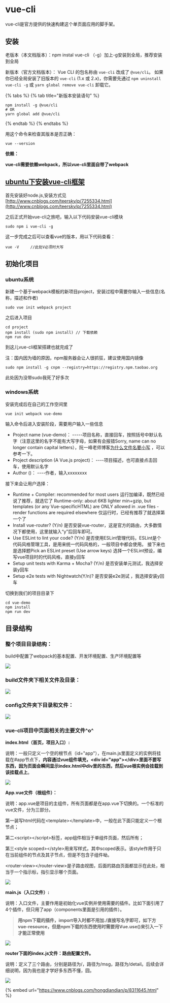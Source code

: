 # vue-cli

vue-cli是官方提供的快速构建这个单页面应用的脚手架。

## 安装

老版本（本文档版本）：npm instal vue-cli （-g）加上-g安装到全局，推荐安装到全局

新版本（官方文档版本）： Vue CLI 的包名称由 `vue-cli` 改成了 `@vue/cli`。 如果你已经全局安装了旧版本的 `vue-cli` \(1.x 或 2.x\)，你需要先通过 `npm uninstall vue-cli -g` 或 `yarn global remove vue-cli` 卸载它。

{% tabs %}
{% tab title="新版本安装语句" %}
```text
npm install -g @vue/cli
# OR
yarn global add @vue/cli
```
{% endtab %}
{% endtabs %}

用这个命令来检查其版本是否正确：

```text
vue --version
```

**依赖：**

**vue-cli需要依赖webpack，所以vue-cli里面自带了webpack**

## [ubuntu下安装vue-cli框架](https://www.cnblogs.com/teersky/p/7245119.html)

首先安装好node.js,安装方式见[http://www.cnblogs.com/teersky/p/7255334.html](http://www.cnblogs.com/teersky/p/7255334.html)

之后正式开始vue-cli之旅吧，输入以下代码安装vue-cli模块

```text
sudo npm i vue-cli -g
```

这一步完成之后可以查看vue的版本，用以下代码查看：

```text
vue -V     //此处V必须时大写
```

## **初始化项目**

### ubuntu系统

新建一个基于webpack模板的新项目project，安装过程中需要你输入一些信息\(名称，描述和作者\)

```text
sudo vue init webpack project
```

之后进入项目

```text
cd project
npm install (sudo npm install) // 下载依赖
npm run dev
```

到这儿vue-cli框架搭建也就完成了

注：国内因为墙的原因，npm服务器会让人很抓狂，建议使用国内镜像

```text
sudo npm install -g cnpm --registry=https://registry.npm.taobao.org
```

此处因为没带sudo我死了好多次

### windows系统

安装完成后在自己的工作空间里

```text
vue init webpack vue-demo  
```

输入命令后进入安装阶段，需要用户输入一些信息 

* Project name \(vue-demo\)： -----项目名称，直接回车，按照括号中默认名字（注意这里的名字不能有大写字母，如果有会报错Sorry, name can no longer contain capital letters），阮一峰老师博客[为什么文件名要小写](https://link.jianshu.com?t=http://www.ruanyifeng.com/blog/2017/02/filename-should-be-lowercase.html) ，可以参考一下。
* Project description \(A Vue.js project\)： ----项目描述，也可直接点击回车，使用默认名字
* Author \(\)： ----作者，输入xxxxxxxx

接下来会让用户选择：

* Runtime + Compiler: recommended for most users 运行加编译，既然已经说了推荐，就选它了  Runtime-only: about 6KB lighter min+gzip, but templates \(or any Vue-specificHTML\) are ONLY allowed in .vue files - render functions are required elsewhere 仅运行时，已经有推荐了就选择第一个了
* Install vue-router? \(Y/n\) 是否安装vue-router，这是官方的路由，大多数情况下都使用，这里就输入“y”后回车即可。
* Use ESLint to lint your code? \(Y/n\) 是否使用ESLint管理代码，ESLint是个代码风格管理工具，是用来统一代码风格的，一般项目中都会使用。  接下来也是选择题Pick an ESLint preset \(Use arrow keys\) 选择一个ESLint预设，编写vue项目时的代码风格，直接y回车
* Setup unit tests with Karma + Mocha? \(Y/n\) 是否安装单元测试，我选择安装y回车
* Setup e2e tests with Nightwatch\(Y/n\)? 是否安装e2e测试 ，我选择安装y回车

切换到我们的项目目录下 

```text
cd vue-demo
npm install
npm run dev
```

## 目录结构

### 整个项目目录结构：

build中配置了webpack的基本配置、开发环境配置、生产环境配置等

![](.gitbook/assets/916533-20180118181001443-1283702699.png)

### build文件夹下相关文件及目录：

![](.gitbook/assets/916533-20180118181038803-812248862.png)

### config文件夹下目录和文件：

![](.gitbook/assets/916533.png)

### vue-cli项目中页面相关的主要文件^o^

**index.html（首页，项目入口）:**

说明：一般只定义一个空的根节点（id="app"），在main.js里面定义的实例将挂载在\#app节点下，**内容通过vue组件填充，&lt;div id="app"&gt;&lt;/div&gt;里面不要写东西，因为页面会瞬间显示index.html中div里的东西，然后vue根实例会挂载到该挂载点上**。

![](.gitbook/assets/image%20%281%29.png)

**App.vue文件（根组件）：**

说明：app.vue是项目的主组件，所有页面都是在app.vue下切换的。一个标准的vue文件，分为三部分。

第一装写html代码在&lt;template&gt;&lt;/template&gt;中，一般在此下面只能定义一个根节点；

第二&lt;script&gt;&lt;/script&gt;标签，app组件相当于单组件页面，然后所有；

第三&lt;style scoped&gt;&lt;/style&gt;用来写样式，其中scoped表示。该style作用于只在当前组件的节点及其子节点，但是不包含子组件呦。

&lt;router-view&gt;&lt;/router-view&gt;是子路由视图，后面的路由页面都显示在此处，相当于一个指示标，指引显示哪个页面。

![](.gitbook/assets/image%20%283%29.png)

**main.js（入口文件）:**

说明：入口文件，主要作用是初始化vue实例并使用需要的插件。比如下面引用了4个插件，但只用了app（components里面是引用的插件）。

> **用npm下载的插件，import导入时都不用加./直接写名字即可，如下方vue-resource，但是npm下载的东西使用时需要用Vue.use\(\)来引入一下才能正常使用**

![](.gitbook/assets/image%20%287%29.png)

**router下面的index.js文件：路由配置文件。**

说明：定义了三个路由，分别是路径为/，路径为/msg，路径为/detail。后续会详细说明，因为我也是才学好多东西不懂，囧。

![](.gitbook/assets/image%20%288%29.png)

{% embed url="https://www.cnblogs.com/hongdiandian/p/8311645.html" %}



